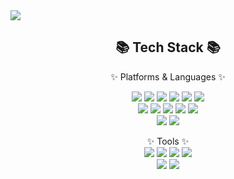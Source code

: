 <img src="https://capsule-render.vercel.app/api?type=waving&color=auto&height=200&section=header&text=Rizy&nbsp;Github!&fontSize=90" />

<h2 align="center">📚 Tech Stack 📚</h2>
<p align="center">✨ Platforms & Languages ✨ <br/>

<p align="center"><img src="https://img.shields.io/badge/HTML5-E34F26?style=flat&logo=HTML5&logoColor=white" />
<img src="https://img.shields.io/badge/CSS3-1572B6?style=flat&logo=CSS3&logoColor=white" />
<img src="https://img.shields.io/badge/JavaScript-F7DF1E?style=flat&logo=JavaScript&logoColor=white" />
<img src="https://img.shields.io/badge/TypeScript-3178C6?style=flat&logo=TypeScript&logoColor=white" />
<img src="https://img.shields.io/badge/Java-007396?style=flat&logo=Java&logoColor=white" />
<img src="https://img.shields.io/badge/PHP-777BB4?style=flat&logo=PHP&logoColor=white" /><br/>
<img src="https://img.shields.io/badge/React-61DAFB?style=flat&logo=React&logoColor=white" />
<img src="https://img.shields.io/badge/Tailwind CSS-06B6D4?style=flat&logo=Tailwind CSS&logoColor=white" />
<img src="https://img.shields.io/badge/styled-components-DB7093?style=flat&logo=styled-components&logoColor=white" />
<img src="https://img.shields.io/badge/Sass-CC6699?style=flat&logo=Sass&logoColor=white" />
<img src="https://img.shields.io/badge/CSS Modules-ff8a65?style=flat&logo=CSS Modules&logoColor=white" /> <br/>
<img src="https://img.shields.io/badge/Oracle SQL-F80000?style=flat&logo=Oracle&logoColor=white" />
<img src="https://img.shields.io/badge/MySQL-4479A1?style=flat&logo=MySQL&logoColor=white" />
  
<p align="center">✨ Tools ✨ <br/>
<img src="https://img.shields.io/badge/GitHub-181717?style=flat&logo=GitHub&logoColor=white" />
<img src="https://img.shields.io/badge/Visual Studio Code-007ACC?style=flat&logo=Visual Studio Code&logoColor=white" />
<img src="https://img.shields.io/badge/Eclipse IDE-2C2255?style=flat&logo=Eclipse IDE&logoColor=white" />
<img src="https://img.shields.io/badge/IntelliJ IDEA-2599ED?style=flat&logo=IntelliJ IDEA&logoColor=white" /> <br/>
<img src="https://img.shields.io/badge/Apache Tomcat-F8DC75?style=flat&logo=Apache Tomcat&logoColor=white" />
<img src="https://img.shields.io/badge/Adobe Photoshop-31A8FF?style=flat&logo=Adobe Photoshop&logoColor=white" />
